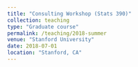 ```yaml
---
title: "Consulting Workshop (Stats 390)"
collection: teaching
type: "Graduate course"
permalink: /teaching/2018-summer
venue: "Stanford University"
date: 2018-07-01
location: "Stanford, CA"
---
```


